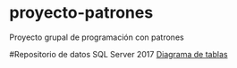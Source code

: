 # proyecto-patrones
Proyecto grupal de programación con patrones

#Repositorio de datos
SQL Server 2017
[Diagrama de tablas](https://app.sqldbm.com/SQLServer/Share/i8C-Spk2sdi_8iOo6qcfD0GFrngIE8md_DYjF4jNYw0)
